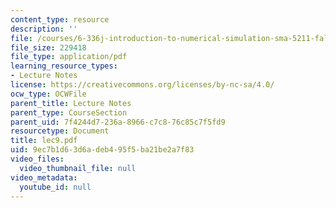```yaml
---
content_type: resource
description: ''
file: /courses/6-336j-introduction-to-numerical-simulation-sma-5211-fall-2003/9ec7b1d63d6adeb495f5ba21be2a7f83_lec9.pdf
file_size: 229418
file_type: application/pdf
learning_resource_types:
- Lecture Notes
license: https://creativecommons.org/licenses/by-nc-sa/4.0/
ocw_type: OCWFile
parent_title: Lecture Notes
parent_type: CourseSection
parent_uid: 7f4244d7-236a-8966-c7c8-76c85c7f5fd9
resourcetype: Document
title: lec9.pdf
uid: 9ec7b1d6-3d6a-deb4-95f5-ba21be2a7f83
video_files:
  video_thumbnail_file: null
video_metadata:
  youtube_id: null
---
```

